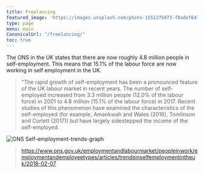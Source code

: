 ```yaml
---
title: Freelancing
featured_image: 'https://images.unsplash.com/photo-1551275073-f8adef647c1d?ixlib=rb-1.2.1&ixid=eyJhcHBfaWQiOjEyMDd9&auto=format&fit=crop&w=1347&q=80'
type: page
menu: main
CanonicalUrl: "/freelancing/"
toc: true
---
```



The ONS in the UK states that there are now roughly 4.8 million people in self-employment.  This means that 15.1% of the labour force are now working in self employment in the UK.

>"The rapid growth of self-employment has been a pronounced feature of the UK labour market in recent years. The number of self-employed increased from 3.3 million people (12.0% of the labour force) in 2001 to 4.8 million (15.1% of the labour force) in 2017. Recent studies of this phenomenon have examined the characteristics of the self-employed (for example, Amankwah and Wales (2016), Tomlinson and Corlett (2017)) but have largely sidestepped the income of the self-employed.

![ONS Self-employment-trends-graph](https://i.ibb.co/1Jgtg7b/Figure-1-The-cumulative-change-in-employee-and-self-employed-jobs.png)

> https://www.ons.gov.uk/employmentandlabourmarket/peopleinwork/employmentandemployeetypes/articles/trendsinselfemploymentintheuk/2018-02-07
